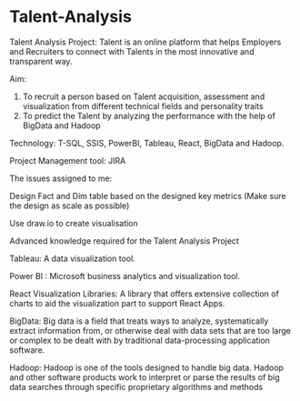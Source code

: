 # Talent-Analysis
Talent Analysis Project: Talent is an online platform that helps Employers and Recruiters to connect with Talents in the most innovative and transparent way.

Aim:
1. To recruit a person based on Talent acquisition, assessment and visualization from different technical fields and personality traits
2. To predict the Talent by analyzing the performance with the help of BigData and Hadoop

Technology: T-SQL, SSIS, PowerBI, Tableau, React, BigData and  Hadoop.

Project Management tool: JIRA


The issues assigned to me: 

Design Fact and Dim table based on the designed key metrics (Make sure the design as scale as possible)

Use draw.io to create visualisation 



Advanced knowledge required for the Talent Analysis Project

Tableau: A data visualization tool.

Power BI :  Microsoft business analytics and visualization tool. 

React Visualization Libraries: A library that offers extensive collection of charts to aid the visualization part to support React Apps.

BigData: Big data is a field that treats ways to analyze, systematically extract information from, or otherwise deal with data sets that are too large or complex to be dealt with by traditional data-processing application software.

Hadoop: Hadoop is one of the tools designed to handle big data. Hadoop and other software products work to interpret or parse the results of big data searches through specific proprietary algorithms and methods
